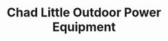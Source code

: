 ---
title: "Chad Little Outdoor Power Equipment"
url: /brunswick/chad-little-outdoor-power-equipment/
shop: motorcycle
---